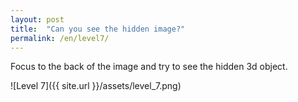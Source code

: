 ```yaml
---
layout: post
title:  "Can you see the hidden image?"
permalink: /en/level7/
---
```

Focus to the back of the image and try to see the hidden 3d object.

![Level 7]({{ site.url }}/assets/level_7.png)